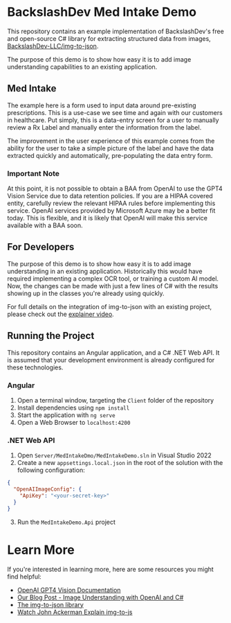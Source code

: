 # BackslashDev Med Intake Demo

This repository contains an example implementation of BackslashDev's free and open-source C# library for extracting structured data from images, [BackslashDev-LLC/img-to-json](https://github.com/BackslashDev-LLC/img-to-json).

The purpose of this demo is to show how easy it is to add image understanding capabilities to an existing application.

## Med Intake

The example here is a form used to input data around pre-existing prescriptions. This is a use-case we see time and again with our customers in healthcare.
Put simply, this is a data-entry screen for a user to manually review a Rx Label and manually enter the information from the label.

The improvement in the user experience of this example comes from the ability for the user to take a simple picture of the label and have the data extracted quickly and automatically, pre-populating the data entry form.

### Important Note

At this point, it is not possible to obtain a BAA from OpenAI to use the GPT4 Vision Service due to data retention policies.
If you are a HIPAA covered entity, carefully review the relevant HIPAA rules before implementing this service.
OpenAI services provided by Microsoft Azure may be a better fit today.
This is flexible, and it is likely that OpenAI will make this service available with a BAA soon.

## For Developers

The purpose of this demo is to show how easy it is to add image understanding in an existing application.
Historically this would have required implementing a complex OCR tool, or training a custom AI model.
Now, the changes can be made with just a few lines of C# with the results showing up in the classes you're already using quickly.

For full details on the integration of img-to-json with an existing project, please check out the [explainer video](https://youtu.be/5fOBenu3iTI?si=TEXcQkzsN7ipyWC4).

## Running the Project

This repository contains an Angular application, and a C# .NET Web API.
It is assumed that your development environment is already configured for these technologies.

### Angular

1. Open a terminal window, targeting the `Client` folder of the repository
1. Install dependencies using `npm install`
1. Start the application with `ng serve`
1. Open a Web Browser to `localhost:4200`

### .NET Web API

1. Open `Server/MedIntakeDmo/MedIntakeDemo.sln` in Visual Studio 2022
1. Create a new `appsettings.local.json` in the root of the solution with the following configuration:

```json
{
  "OpenAIImageConfig": {
    "ApiKey": "<your-secret-key>"
  }
}
```

3. Run the `MedIntakeDemo.Api` project

# Learn More

If you're interested in learning more, here are some resources you might find helpful:

- [OpenAI GPT4 Vision Documentation](https://platform.openai.com/docs/guides/vision)
- [Our Blog Post - Image Understanding with OpenAI and C#](https://www.backslashdev.com/blogs/image-understanding-with-openai-and-cs)
- [The img-to-json library](https://github.com/BackslashDev-LLC/img-to-json)
- [Watch John Ackerman Explain img-to-js](https://youtu.be/5fOBenu3iTI?si=TEXcQkzsN7ipyWC4)
